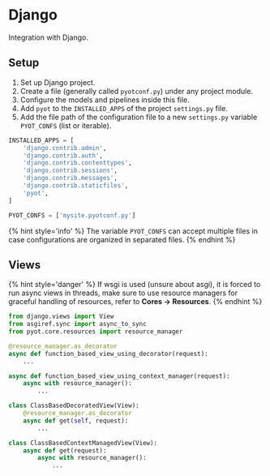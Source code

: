 # Django

Integration with Django.

## Setup

1. Set up Django project.
2. Create a file (generally called `pyotconf.py`) under any project module.
3. Configure the models and pipelines inside this file.
4. Add `pyot` to the `INSTALLED_APPS` of the project `settings.py` file.
5. Add the file path of the configuration file to a new `settings.py` variable `PYOT_CONFS` (list or iterable).

```python
INSTALLED_APPS = [
    'django.contrib.admin',
    'django.contrib.auth',
    'django.contrib.contenttypes',
    'django.contrib.sessions',
    'django.contrib.messages',
    'django.contrib.staticfiles',
    'pyot',
]
```

```python
PYOT_CONFS = ['mysite.pyotconf.py']
```

{% hint style='info' %}
The variable `PYOT_CONFS` can accept multiple files in case configurations are organized in separated files.
{% endhint %}

## Views

{% hint style='danger' %}
If wsgi is used (unsure about asgi), it is forced to run async views in threads, make sure to use resource managers for graceful handling of resources, refer to **Cores -> Resources**.
{% endhint %}

```python
from django.views import View
from asgiref.sync import async_to_sync
from pyot.core.resources import resource_manager

@resource_manager.as_decorator
async def function_based_view_using_decorator(request):
    ...

async def function_based_view_using_context_manager(request):
    async with resource_manager():
        ...

class ClassBasedDecoratedView(View):
    @resource_manager.as_decorator
    async def get(self, request):
        ...

class ClassBasedContextManagedView(View):
    async def get(request):
        async with resource_manager():
            ...
```
